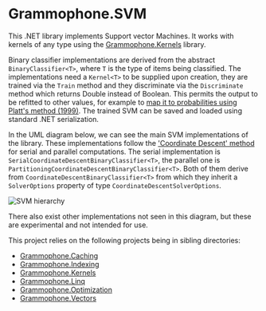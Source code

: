# Grammophone.SVM
This .NET library implements Support vector Machines. It works with kernels of any type using the [Grammophone.Kernels](https://github.com/grammophone/Grammophone.Kernels) library.

Binary classifier implementations are derived from the abstract `BinaryClassifier<T>`, where `T` is the type of items being classified. The implementations need a `Kernel<T>` to be supplied upon creation, they are trained via the `Train` method and they discriminate via the `Discriminate` method which returns Double instead of Boolean. This permits the output to be refitted to other values, for example to [map it to probabilities using Platt's method (1999)](http://citeseer.ist.psu.edu/viewdoc/summary?doi=10.1.1.41.1639). The trained SVM can be saved and loaded using standard .NET serialization.

In the UML diagram below, we can see the main SVM implementations of the library. These implementations follow the ['Coordinate Descent' method](http://dx.doi.org/10.1109/CIES.2013.6611732) for serial and parallel computations. The serial implementation is `SerialCoordinateDescentBinaryClassifier<T>`, the parallel one is `PartitioningCoordinateDescentBinaryClassifier<T>`. Both of them derive from `CoordinateDescentBinaryClassifier<T>` from which they inherit a `SolverOptions` property of type `CoordinateDescentSolverOptions`.

![SVM hierarchy](https://raw.githubusercontent.com/grammophone/Grammophone.SVM/master/Images/SVM.png)

There also exist other implementations not seen in this diagram, but these are experimental and not intended for use.

This project relies on the following projects being in sibling directories:
* [Grammophone.Caching](https://github.com/grammophone/Grammophone.Caching)
* [Grammophone.Indexing](https://github.com/grammophone/Grammophone.Indexing)
* [Grammophone.Kernels](https://github.com/grammophone/Grammophone.Kernels)
* [Grammophone.Linq](https://github.com/grammophone/Grammophone.Linq)
* [Grammophone.Optimization](https://github.com/grammophone/Grammophone.Optimization)
* [Grammophone.Vectors](https://github.com/grammophone/Grammophone.Vectors)
